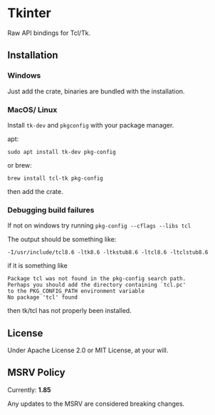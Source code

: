 # Tkinter

Raw API bindings for Tcl/Tk.

## Installation

### Windows
Just add the crate, binaries are bundled with the installation.

### MacOS/ Linux
Install `tk-dev` and `pkgconfig` with your package manager.

apt:
```
sudo apt install tk-dev pkg-config
```
or brew:
```
brew install tcl-tk pkg-config
```

then add the crate.

### Debugging build failures
If not on windows try running `pkg-config --cflags --libs tcl`

The output should be something like:

`-I/usr/include/tcl8.6 -ltk8.6 -ltkstub8.6 -ltcl8.6 -ltclstub8.6`

if it is something like

```
Package tcl was not found in the pkg-config search path.
Perhaps you should add the directory containing `tcl.pc'
to the PKG_CONFIG_PATH environment variable
No package 'tcl' found
```

then tk/tcl has not properly been installed.

## License

Under Apache License 2.0 or MIT License, at your will.

## MSRV Policy

Currently: **1.85**

Any updates to the MSRV are considered breaking changes.

